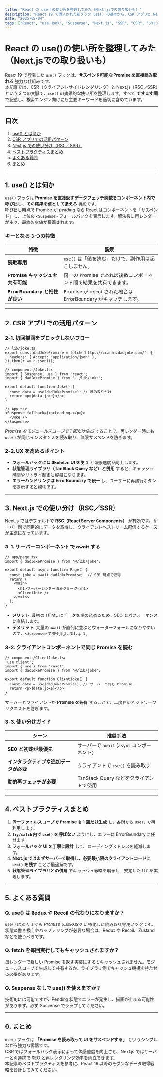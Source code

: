 ```yaml
---
title: "React の use()の使い所を整理してみた（Next.jsでの取り扱いも）"
description: "React 19 で導入された新フック use() の基本から、CSR アプリと Next.js (RSC/SSR) における実践的な活用パターンまでを、SEO を意識してわかりやすく解説します。"
date: "2025-05-04"
tags: ["React", "use Hook", "Suspense", "Next.js", "SSR", "CSR", "フロントエンド", "Web 開発"]
---
```


# React の use()の使い所を整理してみた（Next.jsでの取り扱いも）

React 19 で登場した `use()` フックは、**サスペンド可能な Promise を直接読み取れる** 強力な仕組みです。  
本記事では、CSR（クライアントサイドレンダリング）と Next.js（RSC／SSR）という 2 つの文脈で、`use()` の効果的な使い所を整理します。すべて **ですます調** で記述し、検索エンジン向けにも主要キーワードを適切に含めています。

---

## 目次
1. [use() とは何か](#what-is-use)
2. [CSR アプリでの活用パターン](#csr-patterns)
3. [Next.js での使い分け（RSC／SSR）](#nextjs-patterns)
4. [ベストプラクティスまとめ](#best-practices)
5. [よくある質問](#faq)
6. [まとめ](#conclusion)

---

## 1. use() とは何か <a id="what-is-use"></a>

`use()` フックは **Promise を直接返すデータフェッチ関数をコンポーネント内で呼び出し、その結果を値として扱える** 機能です。  
呼び出し時点で Promise が *pending* なら React はコンポーネントを「サスペンド」し、上位の `<Suspense>` フォールバックを表示します。解決後に再レンダーが走り、最終的な値が描画されます。

### キーとなる 3 つの特徴

| 特徴 | 説明 |
|------|------|
| **読取専用** | `use()` は「値を読む」だけで、副作用は起こしません。 |
| **Promise キャッシュを共有可能** | 同一の Promise であれば複数コンポーネント間で結果を共有できます。 |
| **ErrorBoundary と相性が良い** | Promise が reject された場合は ErrorBoundary がキャッチします。 |

---

## 2. CSR アプリでの活用パターン <a id="csr-patterns"></a>

### 2‑1. 初回描画をブロックしないフロー

```tsx
// lib/joke.ts
export const dadJokePromise = fetch('https://icanhazdadjoke.com/', {
  headers: { Accept: 'application/json' },
}).then(r => r.json());

// components/Joke.tsx
import { Suspense, use } from 'react';
import { dadJokePromise } from '../lib/joke';

export default function Joke() {
  const data = use(dadJokePromise); // 読み取りだけ
  return <p>{data.joke}</p>;
}

// App.tsx
<Suspense fallback={<p>Loading…</p>}>
  <Joke />
</Suspense>
```

*Promise をモジュールスコープで 1 回だけ生成* することで、再レンダー時にも `use()` が同じインスタンスを読み取り、無限サスペンドを防ぎます。

### 2‑2. UX を高めるポイント

* **フォールバックには Skeleton UI を使う** と体感速度が向上します。  
* **状態管理ライブラリ（TanStack Query など）と併用** すると、キャッシュ時間やリトライ制御も容易になります。  
* **エラーハンドリングは ErrorBoundary で統一** し、ユーザーに再試行ボタンを提示すると親切です。

---

## 3. Next.js での使い分け（RSC／SSR） <a id="nextjs-patterns"></a>

Next.js ではデフォルトで **RSC（React Server Components）** が有効です。サーバー側で同期的にデータを取得し、クライアントへストリーム配信するケースが主流になっています。

### 3‑1. サーバーコンポーネントで await する

```tsx
// app/page.tsx
import { dadJokePromise } from '@/lib/joke';

export default async function Page() {
  const joke = await dadJokePromise;  // SSR 時点で取得
  return (
    <main>
      <h1>サーバーレンダー済みジョーク</h1>
      <ClientJoke />
    </main>
  );
}
```

* **メリット**: 最初の HTML にデータを埋め込めるため、SEO とパフォーマンスに直結します。  
* **デメリット**: 大量の `await` が直列に並ぶとウォーターフォールになりやすいので、`<Suspense>` で並列化しましょう。

### 3‑2. クライアントコンポーネントで同じ Promise を読む

```tsx
// components/ClientJoke.tsx
'use client';
import { use } from 'react';
import { dadJokePromise } from '@/lib/joke';

export default function ClientJoke() {
  const data = use(dadJokePromise); // サーバーと同じ Promise
  return <p>{data.joke}</p>;
}
```

サーバーとクライアントが **Promise を共有** することで、二度目のネットワークリクエストを防ぎます。

### 3‑3. 使い分けガイド

| シーン | 推奨手法 |
|--------|---------|
| **SEO と初速が最優先** | サーバーで `await` (`async` コンポーネント) |
| **インタラクティブな追加データが必要** | クライアントで `use()` を読み取り |
| **動的再フェッチが必要** | TanStack Query などをクライアントで使用 |

---

## 4. ベストプラクティスまとめ <a id="best-practices"></a>

1. **同一ファイルスコープで Promise を 1 回だけ生成** し、各所から `use()` で再利用します。  
2. **`try/catch` 内で `use()` を呼ばない** ようにし、エラーは ErrorBoundary に任せます。  
3. **フォールバック UI を丁寧に設計** して、ローディングストレスを軽減します。  
4. **Next.js ではまずサーバーで取得し、必要最小限のクライアントコードに `use()` を残す** ことが最適解です。  
5. **状態管理ライブラリとの併用** でキャッシュ戦略を明示し、安定した UX を実現します。

---

## 5. よくある質問 <a id="faq"></a>

### Q. use() は Redux や Recoil の代わりになりますか？  
`use()` はあくまでも *Promise の読み取り* に特化した読み取り専用フックです。状態の書き換えやバッファリングが必要な場合は、Redux や Recoil、Zustand などを使うべきです。

### Q. fetch を毎回実行してもキャッシュされますか？  
毎レンダーで新しい Promise を返す実装にするとキャッシュされません。モジュールスコープで生成して共有するか、ライブラリ側でキャッシュ機構を持たせる必要があります。

### Q. Suspense なしで use() を使えますか？  
技術的には可能ですが、Pending 状態でエラーが発生し、描画が止まる可能性があります。必ず Suspense でラップしてください。

---

## 6. まとめ <a id="conclusion"></a>

`use()` フックは **「Promise を読み取って UI をサスペンドする」** というシンプルながら強力な武器です。  
CSR ではフォールバック表示によって体感速度を向上させ、Next.js ではサーバーとの連携で SEO と再レンダリング効率を両立できます。  
本記事のベストプラクティスを参考に、React 19 以降のモダンなデータ取得戦略を設計してみてください。
